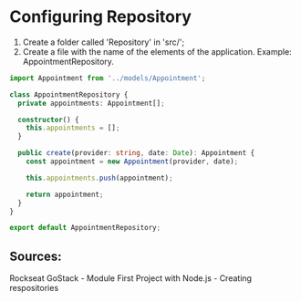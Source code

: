 # Configuring Repository

1. Create a folder called 'Repository' in 'src/';
2. Create a file with the name of the elements of the application. Example: AppointmentRepository.
```typescript
import Appointment from '../models/Appointment';

class AppointmentRepository {
  private appointments: Appointment[];

  constructor() {
    this.appointments = [];
  }

  public create(provider: string, date: Date): Appointment {
    const appointment = new Appointment(provider, date);

    this.appointments.push(appointment);

    return appointment;
  }
}

export default AppointmentRepository;
```

## Sources:
Rockseat GoStack - Module First Project with Node.js - Creating respositories
